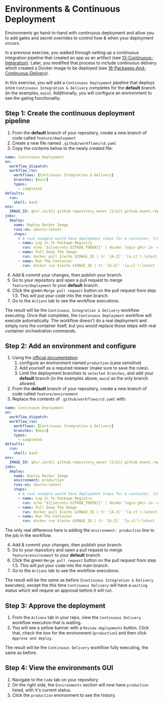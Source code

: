 # Environments & Continuous Deployment
Environments go hand-in-hand with continuous deployment and allow you to add gates and secret overrides to control how & when your deployment occurs.

In a previous exercise, you walked through setting up a continuous integration pipeline that created an app as an artifact (see [13-Continuous-Integration](./13-Continuous-Integration.md)). Later, you modified that process to include continuous delivery which created a Docker image to be deployed (see [16-Packages-And-Continuous-Delivery](./16-Packages-And-Continuous-Delivery.md)).

In this exercise, you will add a `Continuous Deployment` pipeline that deploys once `Continuous Integration & Delivery` completes for the **default** branch (in the examples, `main`). Additionally, you will configure an environment to see the gating functionality.

## Step 1: Create the continuous deployment pipeline
1. From the **default** branch of your repository, create a new branch of code called `feature/deployment`
2. Create a new file named `.github/workflows/cd.yaml`
3. Copy the contents below to the newly created file:

```yaml
name: Continuous Deployment
on:
  workflow_dispatch:
  workflow_run:
    workflows: [Continuous Integration & Delivery]
    branches: [main]
    types:
      - completed
defaults:
  run:
    shell: bash
env:
  IMAGE_ID: ghcr.io/${{ github.repository_owner }}/${{ github.event.repository. name }}
jobs:
  deploy:
    name: Deploy Docker Image
    runs-on: ubuntu-latest
    steps:
      # A real example would have deployment steps for a container, like kubectl commands (for Kubernetes)
      - name: Log In To Package Registry
        run: echo "${{secrets.GITHUB_TOKEN}}" | docker login ghcr.io -u $ --password-stdin
      - name: Pull Down The Image
        run: docker pull $(echo $IMAGE_ID | tr '[A-Z]' '[a-z]'):latest
      - name: Run The Container
        run: docker run $(echo $IMAGE_ID | tr '[A-Z]' '[a-z]'):latest
```

4. Add & commit your changes, then publish your branch.
5. Go to your repository and open a pull request to merge `feature/deployment` to your **default** branch.
6. Click the green `Merge pull request` button on the pull request from step 1.5. This will put your code into the main branch.
7. Go to the `Actions` tab to see the workflow executions.

The result will be the `Continuous Integration & Delivery` workflow executing. Once that completes, the `Continuous Deployment` workflow will execute automatically. The workflow doesn't do a real deployment and simply runs the container itself, but you would replace those steps with real container orchestration commands.

## Step 2: Add an environment and configure
1. Using the [official documentation](https://docs.github.com/en/actions/deployment/targeting-different-environments/using-environments-for-deployment#creating-an-environment): 
   1. configure an environment named `production` (case sensitive)
   2. Add yourself as a required reiewer (make sure to save the rules).
   3. Limit the deployment branches to `selected branches`, and add your **default** branch (in the examples above, `main`) as the only branch allowed.
2. From the **default** branch of your repository, create a new branch of code called `feature/environment`
3. Replace the contents of `.github/workflows/cd.yaml` with:

```yaml
name: Continuous Deployment
on:
  workflow_dispatch:
  workflow_run:
    workflows: [Continuous Integration & Delivery]
    branches: [main]
    types:
      - completed
defaults:
  run:
    shell: bash
env:
  IMAGE_ID: ghcr.io/${{ github.repository_owner }}/${{ github.event.repository. name }}
jobs:
  deploy:
    name: Deploy Docker Image
    environment: production
    runs-on: ubuntu-latest
    steps:
      # A real example would have deployment steps for a container, like kubectl commands (for Kubernetes)
      - name: Log In To Package Registry
        run: echo "${{secrets.GITHUB_TOKEN}}" | docker login ghcr.io -u $ --password-stdin
      - name: Pull Down The Image
        run: docker pull $(echo $IMAGE_ID | tr '[A-Z]' '[a-z]'):latest
      - name: Run The Container
        run: docker run $(echo $IMAGE_ID | tr '[A-Z]' '[a-z]'):latest
```

The only real difference here is adding the `environment: production` line to the job in the workflow.

4. Add & commit your changes, then publish your branch.
5. Go to your repository and open a pull request to merge `feature/environment` to your **default** branch.
6. Click the green `Merge pull request` button on the pull request from step 1.5. This will put your code into the main branch.
7. Go to the `Actions` tab to see the workflow executions.

The result will be the same as before (`Continuous Integration & Delivery` executes), except the this time `Continuous Delivery` will have a `waiting` status which will require an approval before it will run.

## Step 3: Approve the deployment
1. From the `Actions` tab in your repo, view the `Continuous Delivery` workflow execution that is waiting.
2. You will see a yellow banner with a `Review deployments` button. Click that, check the box for the environment (`production`) and then click `Approve and deploy`.

The result will be the `Continuous Delivery` workflow fully executing, the same as before.

## Step 4: View the environments GUI
1. Navigate to the `Code` tab on your repository
2. On the right side, the `Environments` section will now have `production` listed, with it's current status.
3. Click the `production` environment to see the history.